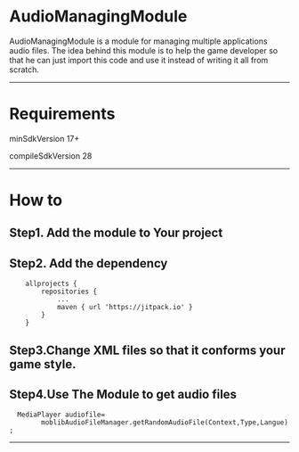 
# AudioManagingModule

AudioManagingModule is a module for managing multiple applications audio files. The idea behind this module is to help the game developer so that he can just import this code and use it instead of writing it all from scratch. 

---

# Requirements

minSdkVersion 17+

compileSdkVersion 28

---
# How to


## Step1. Add the module to Your project


## Step2. Add the dependency

```
	allprojects {
		repositories {
			...
			maven { url 'https://jitpack.io' }
		}
	}
```

## Step3.Change XML files so that it conforms your game style.


## Step4.Use The Module to get audio files 

```
  MediaPlayer audiofile= 
		moblibAudioFileManager.getRandomAudioFile(Context,Type,Langue) ;
```
---
